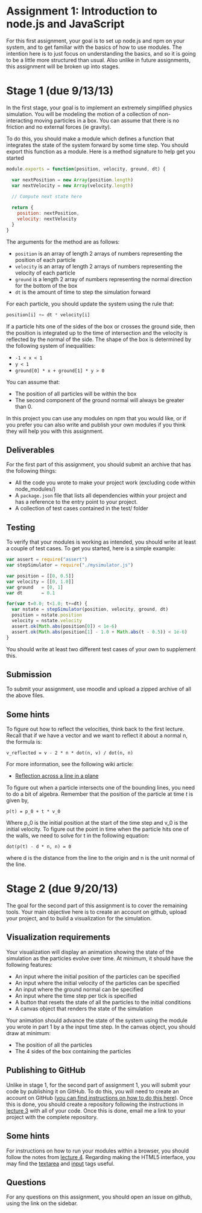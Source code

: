 Assignment 1: Introduction to node.js and JavaScript
====================================================
For this first assignment, your goal is to set up node.js and npm on your system, and to get familiar with the basics of how to use modules.  The intention here is to just focus on understanding the basics, and so it is going to be a little more structured than usual.  Also unlike in future assignments, this assignment will be broken up into stages.

# Stage 1  (due 9/13/13)
In the first stage, your goal is to implement an extremely simplified physics simulation.  You will be modeling the motion of a collection of non-interacting moving particles in a box.  You can assume that there is no friction and no external forces (ie gravity).

To do this, you should make a module which defines a function that integrates the state of the system forward by some time step.  You should export this function as a module.  Here is a method signature to help get you started

```javascript
module.exports = function(position, velocity, ground, dt) {

  var nextPosition = new Array(position.length)
  var nextVelocity = new Array(velocity.length)
  
  // Compute next state here

  return {
    position: nextPosition,
    velocity: nextVelocity
  }
}
```

The arguments for the method are as follows:

* `position` is an array of length 2 arrays of numbers representing the position of each particle
* `velocity` is an array of length 2 arrays of numbers representing the velocity of each particle
* `ground` is a length 2 array of numbers representing the normal direction for the bottom of the box
* `dt` is the amount of time to step the simulation forward


For each particle, you should update the system using the rule that:

```javascript
position[i] += dt * velocity[i]
```

If a particle hits one of the sides of the box or crosses the ground side, then the position is integrated up to the time of intersection and the velocity is reflected by the normal of the side.  The shape of the box is determined by the following system of inequalities:

* `-1 < x < 1`
* `y < 1`
* `ground[0] * x + ground[1] * y > 0`

You can assume that:

* The position of all particles will be within the box
* The second component of the ground normal will always be greater than 0.

In this project you can use any modules on npm that you would like, or if you prefer you can also write and publish your own modules if you think they will help you with this assignment.

## Deliverables
For the first part of this assignment, you should submit an archive that has the following things:

* All the code you wrote to make your project work (excluding code within node_modules/)
* A `package.json` file that lists all dependencies within your project and has a reference to the entry point to your project.
* A collection of test cases contained in the test/ folder

## Testing
To verify that your modules is working as intended, you should write at least a couple of test cases.  To get you started, here is a simple example:

```javascript
var assert = require("assert")
var stepSimulator = require("./mysimulator.js")

var position = [[0, 0.5]]
var velocity = [[0, 1.0]]
var ground   = [0, 1]
var dt       = 0.1

for(var t=0.0; t<1.0; t+=dt) {
  var nstate = stepSimulator(position, velocity, ground, dt)
  position = nstate.position
  velocity = nstate.velocity
  assert.ok(Math.abs(position[0]) < 1e-6)
  assert.ok(Math.abs(position[1] - 1.0 + Math.abs(t - 0.5)) < 1e-6)
}
```

You should write at least two different test cases of your own to supplement this.

## Submission
To submit your assignment, use moodle and upload a zipped archive of all the above files.


## Some hints
To figure out how to reflect the velocities, think back to the first lecture.  Recall that if we have a vector and we want to reflect it about a normal n, the formula is:

```
v_reflected = v - 2 * n * dot(n, v) / dot(n, n)
```

For more information, see the following wiki article:

* [Reflection across a line in a plane](http://en.wikipedia.org/wiki/Reflection_\(mathematics\)#Reflection_across_a_line_in_the_plane)

To figure out when a particle intersects one of the bounding lines, you need to do a bit of algebra.  Remember that the position of the particle at time $t$ is given by,

```
p(t) = p_0 + t * v_0
```

Where p_0 is the initial position at the start of the time step and v_0 is the initial velocity.  To figure out the point in time when the particle hits one of the walls, we need to solve for t in the following equation:

```
dot(p(t) - d * n, n) = 0
```

where d is the distance from the line to the origin and n is the unit normal of the line.

# Stage 2 (due 9/20/13)
The goal for the second part of this assignment is to cover the remaining tools.  Your main objective here is to create an account on github, upload your project, and to build a visualization for the simulation.

## Visualization requirements
Your visualization will display an animation showing the state of the simulation as the particles evolve over time.  At minimum, it should have the following features:

* An input where the initial position of the particles can be specified
* An input where the initial velocity of the particles can be specified
* An input where the ground normal can be specified
* An input where the time step per tick is specified
* A button that resets the state of all the particles to the initial conditions
* A canvas object that renders the state of the simulation

Your animation should advance the state of the system using the module you wrote in part 1 by a the input time step.  In the canvas object, you should draw at minimum:

* The position of all the particles
* The 4 sides of the box containing the particles


## Publishing to GitHub
Unlike in stage 1, for the second part of assignment 1, you will submit your code by publishing it on GitHub.  To do this, you will need to create an account on GitHub ([you can find instructions on how to do this here](https://github.com/edu)).  Once this is done, you should create a repository following the instructions in [lecture 3](https://github.com/CS558/technology-lecture-3-git) with all of your code.  Once this is done, email me a link to your project with the complete repository.

## Some hints
For instructions on how to run your modules within a browser, you should follow the notes from [lecture 4](https://github.com/CS558/technology-lecture-4-dom).  Regarding making the HTML5 interface, you may find the [textarea](https://developer.mozilla.org/en-US/docs/Web/HTML/Element/textarea) and [input](https://developer.mozilla.org/en-US/docs/Web/HTML/Element/Input) tags useful.  

## Questions
For any questions on this assignment, you should open an issue on github, using the link on the sidebar.